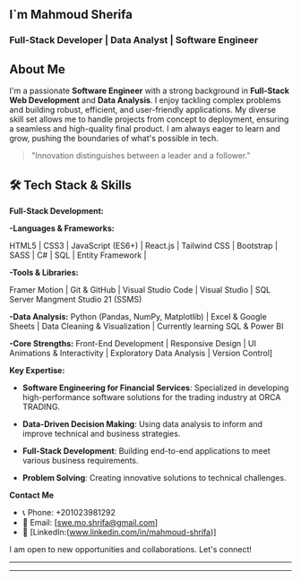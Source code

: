 
## I`m Mahmoud Sherifa

### Full-Stack Developer | Data Analyst | Software Engineer

## About Me

I'm a passionate **Software Engineer** with a strong background in **Full-Stack Web Development** and **Data Analysis**. I enjoy tackling complex problems and building robust, efficient, and user-friendly applications. My diverse skill set allows me to handle projects from concept to deployment, ensuring a seamless and high-quality final product. I am always eager to learn and grow, pushing the boundaries of what's possible in tech.

> "Innovation distinguishes between a leader and a follower."

## 🛠 Tech Stack & Skills

**Full-Stack Development:**

**-Languages & Frameworks:**

HTML5 | CSS3 | JavaScript (ES6+) | React.js | Tailwind CSS | Bootstrap | SASS | C# | SQL | Entity Framework | 

**-Tools & Libraries:**

Framer Motion | Git & GitHub | Visual Studio Code | Visual Studio | SQL Server Mangment Studio 21 (SSMS) 

**-Data Analysis:**
Python (Pandas, NumPy, Matplotlib) | Excel & Google Sheets | Data Cleaning & Visualization | Currently learning SQL & Power BI

**-Core Strengths:**
Front-End Development | Responsive Design | UI Animations & Interactivity | Exploratory Data Analysis | Version Control]

**Key Expertise:**
-   **Software Engineering for Financial Services**: Specialized in developing high-performance software solutions for the trading industry at ORCA TRADING.
  
-   **Data-Driven Decision Making**: Using data analysis to inform and improve technical and business strategies.
   
-   **Full-Stack Development**: Building end-to-end applications to meet various business requirements.
   
-   **Problem Solving**: Creating innovative solutions to technical challenges.

**Contact Me**
  - 📞 Phone: +201023981292
  - 📧 Email: [swe.mo.shrifa@gmail.com]
  - 🔗 [LinkedIn:(www.linkedin.com/in/mahmoud-shrifa)]

I am open to new opportunities and collaborations. Let's connect\!

-----

-----

